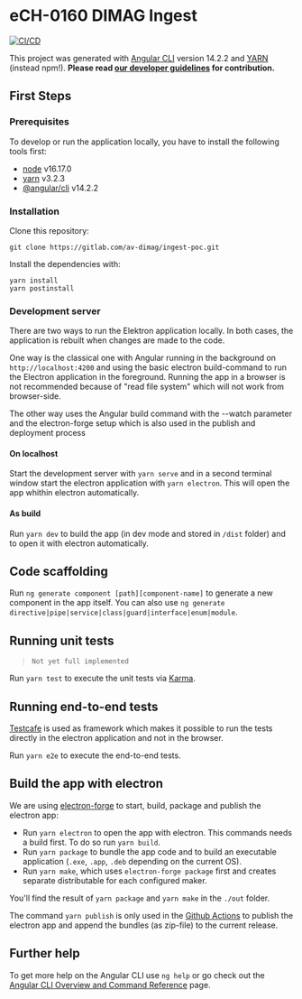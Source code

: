 # eCH-0160 DIMAG Ingest

[![CI/CD](https://github.com/av-dimag/ech-0160-dimag-ingest/actions/workflows/main.yml/badge.svg)](https://github.com/av-dimag/ech-0160-dimag-ingest/actions/workflows/main.yml)
<!-- [![GitHub release (latest by date)](https://img.shields.io/github/v/release/av-dimag/ech-0160-dimag-ingest)](https://github.com/av-dimag/ech-0160-dimag-ingest/releases/latest) -->

This project was generated with [Angular CLI](https://github.com/angular/angular-cli) version 14.2.2 and [YARN](https://yarnpkg.com) (instead npm!). **Please read  [our developer guidelines](https://av-dimag.github.io/guidelines/) for contribution.**

## First Steps

### Prerequisites

To develop or run the application locally, you have to install the following tools first:

* [node](https://nodejs.org/en/) v16.17.0
* [yarn](https://yarnpkg.com) v3.2.3
* [@angular/cli](https://cli.angular.io) v14.2.2

### Installation

Clone this repository:

```shell
git clone https://gitlab.com/av-dimag/ingest-poc.git
```

Install the dependencies with:

```shell
yarn install
yarn postinstall
```

### Development server

There are two ways to run the Elektron application locally. In both cases, the application is rebuilt when changes are made to the code.

One way is the classical one with Angular running in the background on `http://localhost:4200` and using the basic electron build-command to run the Electron application in the foreground. Running the app in a browser is not recommended because of "read file system" which will not work from browser-side.

The other way uses the Angular build command with the --watch parameter and the electron-forge setup which is also used in the publish and deployment process

#### On localhost

Start the development server with `yarn serve` and in a second terminal window start the electron application with `yarn electron`. This will open the app whithin electron automatically.

#### As build

Run `yarn dev` to build the app (in dev mode and stored in `/dist` folder) and to open it with electron automatically.

## Code scaffolding

Run `ng generate component [path][component-name]` to generate a new component in the app itself. You can also use `ng generate directive|pipe|service|class|guard|interface|enum|module`.

## Running unit tests

> `Not yet full implemented`

Run `yarn test` to execute the unit tests via [Karma](https://karma-runner.github.io).

## Running end-to-end tests

[Testcafe](https://testcafe.io/) is used as framework which makes it possible to run the tests directly in the electron application and not in the browser.

Run `yarn e2e` to execute the end-to-end tests.

## Build the app with electron

We are using [electron-forge](https://www.electronforge.io/) to start, build, package and publish the electron app:

* Run `yarn electron` to open the app with electron. This commands needs a build first. To do so run `yarn build`.
* Run `yarn package` to bundle the app code and to build an executable application (`.exe`, `.app`, `.deb` depending on the current OS).
* Run `yarn make`, which uses `electron-forge package` first and creates separate distributable for each configured maker.

You'll find the result of `yarn package` and `yarn make` in the `./out` folder.

The command `yarn publish` is only used in the [Github Actions](.github/workflows/main.yml) to publish the electron app and append the bundles (as zip-file) to the current release.

## Further help

To get more help on the Angular CLI use `ng help` or go check out the [Angular CLI Overview and Command Reference](https://angular.io/cli) page.
